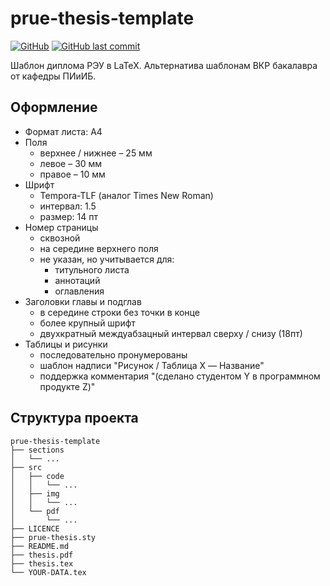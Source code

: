 # prue-thesis-template
[![GitHub](https://img.shields.io/github/license/oogl/prue-thesis-template?label=license)](https://github.com/oogl/prue-thesis-template/blob/master/LICENSE)
[![GitHub last commit](https://img.shields.io/github/last-commit/oogl/prue-thesis-template)](https://github.com/oogl/prue-thesis-template/commits/master)

Шаблон диплома РЭУ в LaTeX. Альтернатива шаблонам ВКР бакалавра от кафедры ПИиИБ.

## Оформление

* Формат листа: А4
* Поля
    * верхнее / нижнее – 25 мм
    * левое – 30 мм
    * правое – 10 мм
* Шрифт
    * Tempora-TLF (аналог Times New Roman)
    * интервал: 1.5
    * размер: 14 пт
* Номер страницы
    * сквозной
    * на середине верхнего поля
    * не указан, но учитывается для:
        * титульного листа
        * аннотаций
        * оглавления
* Заголовки главы и подглав
    * в середине строки без точки в конце
    * более крупный шрифт
    * двухкратный междуабзацный интервал сверху / снизу (18пт)
* Таблицы и рисунки
    * последовательно пронумерованы
    * шаблон надписи "Рисунок / Таблица X — Название"
    * поддержка комментария "(сделано студентом Y в программном продукте Z)"

## Структура проекта

```
prue-thesis-template
├── sections
│   └── ...
├── src
│   ├── code
│   │   └── ...
│   ├── img
│   │   └── ...
│   └── pdf
│       └── ...
├── LICENCE
├── prue-thesis.sty
├── README.md
├── thesis.pdf
├── thesis.tex
└── YOUR-DATA.tex
```